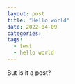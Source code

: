```yaml
---
layout: post
title: "Hello world"
date: 2022-04-09
categories:
tags:
  - test
  - hello world
---
```


But is it a post?
